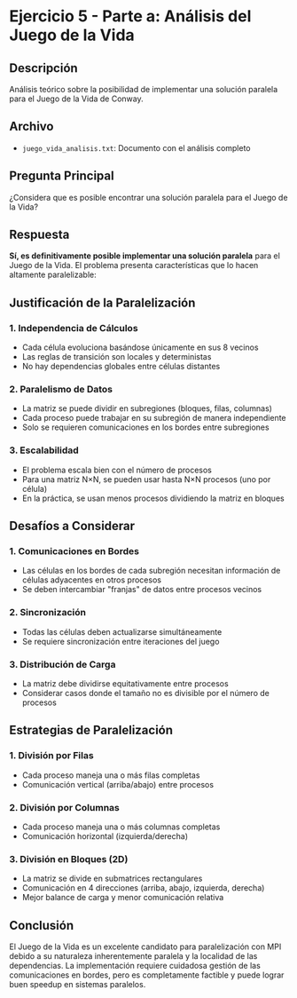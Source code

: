 # Ejercicio 5 - Parte a: Análisis del Juego de la Vida

## Descripción
Análisis teórico sobre la posibilidad de implementar una solución paralela para el Juego de la Vida de Conway.

## Archivo
- `juego_vida_analisis.txt`: Documento con el análisis completo

## Pregunta Principal
¿Considera que es posible encontrar una solución paralela para el Juego de la Vida?

## Respuesta
**Sí, es definitivamente posible implementar una solución paralela** para el Juego de la Vida. El problema presenta características que lo hacen altamente paralelizable:

## Justificación de la Paralelización

### 1. **Independencia de Cálculos**
- Cada célula evoluciona basándose únicamente en sus 8 vecinos
- Las reglas de transición son locales y deterministas
- No hay dependencias globales entre células distantes

### 2. **Paralelismo de Datos**
- La matriz se puede dividir en subregiones (bloques, filas, columnas)
- Cada proceso puede trabajar en su subregión de manera independiente
- Solo se requieren comunicaciones en los bordes entre subregiones

### 3. **Escalabilidad**
- El problema escala bien con el número de procesos
- Para una matriz N×N, se pueden usar hasta N×N procesos (uno por célula)
- En la práctica, se usan menos procesos dividiendo la matriz en bloques

## Desafíos a Considerar

### 1. **Comunicaciones en Bordes**
- Las células en los bordes de cada subregión necesitan información de células adyacentes en otros procesos
- Se deben intercambiar "franjas" de datos entre procesos vecinos

### 2. **Sincronización**
- Todas las células deben actualizarse simultáneamente
- Se requiere sincronización entre iteraciones del juego

### 3. **Distribución de Carga**
- La matriz debe dividirse equitativamente entre procesos
- Considerar casos donde el tamaño no es divisible por el número de procesos

## Estrategias de Paralelización

### 1. **División por Filas**
- Cada proceso maneja una o más filas completas
- Comunicación vertical (arriba/abajo) entre procesos

### 2. **División por Columnas**
- Cada proceso maneja una o más columnas completas
- Comunicación horizontal (izquierda/derecha)

### 3. **División en Bloques (2D)**
- La matriz se divide en submatrices rectangulares
- Comunicación en 4 direcciones (arriba, abajo, izquierda, derecha)
- Mejor balance de carga y menor comunicación relativa

## Conclusión
El Juego de la Vida es un excelente candidato para paralelización con MPI debido a su naturaleza inherentemente paralela y la localidad de las dependencias. La implementación requiere cuidadosa gestión de las comunicaciones en bordes, pero es completamente factible y puede lograr buen speedup en sistemas paralelos.